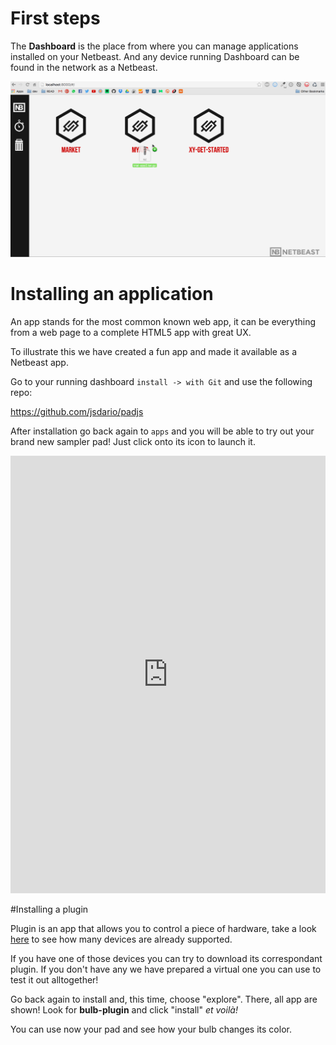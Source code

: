 # First steps

The **Dashboard** is the place from where you can manage applications installed on
your Netbeast. And any device running Dashboard can be found in the network as a
Netbeast.

![Demo Dashboard](../../img/general_demo.gif)

# Installing an application
<a name="installing-an-application"></a>

An app stands for the most common known web app, it can be everything from a web page
to a complete HTML5 app with great UX.

To illustrate this we have created a fun app and made it available as a Netbeast app.

Go to your running dashboard `install -> with Git` and use the following repo:

https://github.com/jsdario/padjs

After installation go back again to `apps` and you will be able to try out your brand
new sampler pad! Just click onto its icon to launch it.

<iframe src="http://jsdario.github.io/padjs/" frameBorder="0" width="100%" height="700px"></iframe>

#Installing a plugin

Plugin is an app that allows you to control a piece of hardware, take a look [here](../devices_currently_supported/index.md) to see how many devices are already supported.

If you have one of those devices you can try to download its correspondant plugin.
If you don't have any we have prepared a virtual one you can use to test it out
alltogether!

Go back again to install and, this time, choose "explore". There, all app are shown!
Look for **bulb-plugin** and click "install" _et voilà!_

You can use now your pad and see how your bulb changes its color.
